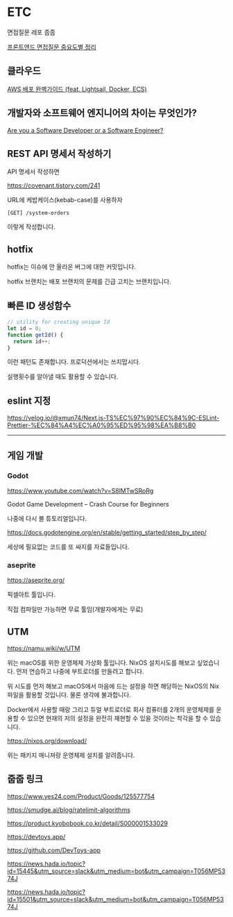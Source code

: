 # ETC

면접질문 레포 줍줍

[프론트엔드 면접질문 중요도별 정리](https://github.com/Esoolgnah/Frontend-Interview-Questions)

## 클라우드

[AWS 배포 완벽가이드 (feat. Lightsail, Docker, ECS)](https://www.inflearn.com/course/aws-%EB%B0%B0%ED%8F%AC-%EC%99%84%EB%B2%BD%EA%B0%80%EC%9D%B4%EB%93%9C)

## 개발자와 소프트웨어 엔지니어의 차이는 무엇인가?

[Are you a Software Developer or a Software Engineer?](https://cult.honeypot.io/reads/are-you-a-software-developer-or-a-software-engineer/)

## REST API 명세서 작성하기

API 명세서 작성하면

https://covenant.tistory.com/241

URL에 케밥케이스(kebab-case)를 사용하자

```url
[GET] /system-orders
```

이렇게 작성합니다.

## hotfix

hotfix는 이슈에 안 올라온 버그에 대한 커밋입니다.

hotfix 브랜치는 배포 브랜치의 문제를 긴급 고치는 브랜치입니다.

## 빠른 ID 생성함수

```js
// utility for creating unique Id
let id = 0;
function getId() {
  return id++;
}
```

이런 패턴도 존재합니다. 프로덕션에서는 쓰지맙시다.

실행횟수를 알아낼 때도 활용할 수 있습니다.

## eslint 지정

https://velog.io/@xmun74/Next.js-TS%EC%97%90%EC%84%9C-ESLint-Prettier-%EC%84%A4%EC%A0%95%ED%95%98%EA%B8%B0

---

## 게임 개발

### Godot

https://www.youtube.com/watch?v=S8lMTwSRoRg

Godot Game Development – Crash Course for Beginners 

나중에 다시 볼 튜토리얼입니다.

https://docs.godotengine.org/en/stable/getting_started/step_by_step/

세상에 필요없는 코드를 또 싸지를 자료들입니다.

### aseprite

https://aseprite.org/

픽셀아트 툴입니다.

직접 컴파일만 가능하면 무료 툴임(개발자에게는 무료)

## UTM 

https://namu.wiki/w/UTM 

위는 macOS를 위한 운영체제 가상화 툴입니다. NixOS 설치시도를 해보고 싶었습니다. 먼저 연습하고 나중에 부트로더를 만들려고 합니다.

위 시도를 먼저 해보고 macOS에서 마음에 드는 설정을 하면 해당하는 NixOS의 Nix 파일을 활용할 것입니다. 물론 생각에 불과합니다.

Docker에서 사용할 때랑 그리고 듀얼 부트로더로 회사 컴퓨터를 2개의 운영체제를 운용할 수 있으면 현재의 저의 설정을 완전히 재현할 수 있을 것이라는 착각을 할 수 있습니다.

https://nixos.org/download/

위는 패키지 매니져랑 운영체제 설치를 알려줍니다.

## 줍줍 링크 

https://www.yes24.com/Product/Goods/125577754

https://smudge.ai/blog/ratelimit-algorithms

https://product.kyobobook.co.kr/detail/S000001533029

https://devtoys.app/

https://github.com/DevToys-app

https://news.hada.io/topic?id=15445&utm_source=slack&utm_medium=bot&utm_campaign=T056MP5374J


https://news.hada.io/topic?id=15501&utm_source=slack&utm_medium=bot&utm_campaign=T056MP5374J


